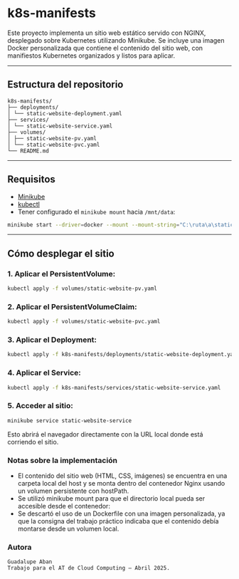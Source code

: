 # k8s-manifests


Este proyecto implementa un sitio web estático servido con NGINX, desplegado sobre Kubernetes utilizando Minikube. 
Se incluye una imagen Docker personalizada que contiene el contenido del sitio web, con manifiestos Kubernetes organizados y listos para aplicar.

---

##  Estructura del repositorio

```
k8s-manifests/
├── deployments/
│ └── static-website-deployment.yaml
├── services/
│ └── static-website-service.yaml
├── volumes/
│ ├── static-website-pv.yaml
│ └── static-website-pvc.yaml
└── README.md
```

---

##  Requisitos

- [Minikube](https://minikube.sigs.k8s.io/docs/start/)
- [kubectl](https://kubernetes.io/docs/tasks/tools/)
- Tener configurado el `minikube mount` hacia `/mnt/data`:

```bash
minikube start --driver=docker --mount --mount-string="C:\ruta\a\static-website:/mnt/data"
```

---

##  Cómo desplegar el sitio

### 1. Aplicar el PersistentVolume:

```bash
kubectl apply -f volumes/static-website-pv.yaml
```

### 2. Aplicar el PersistentVolumeClaim:

```bash
kubectl apply -f volumes/static-website-pvc.yaml

```

### 3. Aplicar el Deployment:
```bash
kubectl apply -f k8s-manifests/deployments/static-website-deployment.yaml

```

### 4. Aplicar el Service:
```bash
kubectl apply -f k8s-manifests/services/static-website-service.yaml

```

### 5. Acceder al sitio:
```bash
minikube service static-website-service

```
Esto abrirá el navegador directamente con la URL local donde está corriendo el sitio.

### Notas sobre la implementación
- El contenido del sitio web (HTML, CSS, imágenes) se encuentra en una carpeta local del host y se monta dentro del contenedor Nginx usando un volumen persistente con hostPath.
- Se utilizó minikube mount para que el directorio local pueda ser accesible desde el contenedor:
- Se descartó el uso de un Dockerfile con una imagen personalizada, ya que la consigna del trabajo práctico indicaba que el contenido debía montarse desde un volumen local.

 ### Autora
    Guadalupe Aban
    Trabajo para el AT de Cloud Computing – Abril 2025.





